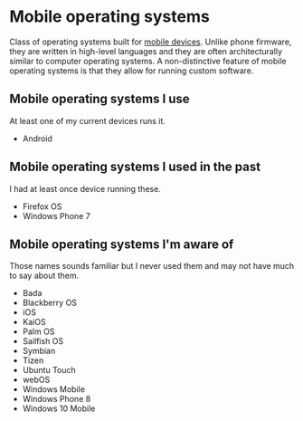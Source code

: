 # Mobile operating systems

Class of operating systems built for [mobile devices](../mobile-devices/). Unlike phone firmware, they are written in high-level languages and they are often architecturally similar to computer operating systems. A non-distinctive feature of mobile operating systems is that they allow for running custom software.

## Mobile operating systems I use

At least one of my current devices runs it.

- Android

## Mobile operating systems I used in the past

I had at least once device running these.

- Firefox OS
- Windows Phone 7

## Mobile operating systems I'm aware of

Those names sounds familiar but I never used them and may not have much to say about them.

- Bada
- Blackberry OS
- iOS
- KaiOS
- Palm OS
- Sailfish OS
- Symbian
- Tizen
- Ubuntu Touch
- webOS
- Windows Mobile
- Windows Phone 8
- Windows 10 Mobile
